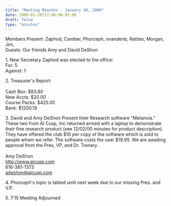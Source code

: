```yaml
---
title: "Meeting Minutes - January 20, 2000"
date: 2000-01-20T12:00:00-05:00
draft: false
type: "minutes"
---
```


<p>Members Present: Zaphod, Camber, Phorceph, ovandenb, Rattles, Morgan, Jim,<br>
Guests:  Our friends Amy and David DeShon </p><p>
1. New Secretary Zaphod was elected to the office:<br>
   For: 5<br>
   Against: 1</p><p>
2. Treasurer's Report:<br><br>
   Cash Box: $83.80<br>
   New Accts: $20.00<br>
   Course Packs: $425.00<br>
   Bank: $1200.19</p><p>
3. David and Amy DeShon Present their Research software "Metanoia."  These two from AI Cusp, Inc returned armed with a laptop to demonstrate
   their fine research product (see 12/02/00 minutes for product description). They have offered the club $10 per copy of the software which is sold
   to people whom we refer.  The software costs the user $19.95.  We are awaiting approval from the Pres, VP, and Dr. Trenary.<br><br>
   Amy DeShon<br>
   <a href="http://www.aicusp.com">http://www.aicusp.com</a><br>
   616-381-1373<br>
   <a href="mailto:adeshon@aicusp.com">adeshon@aicusp.com</a></p><p>
4. Phorceph's topic is tabled until next week due to our missing Pres. and V.P.</p><p>
5. 7:15 Meeting Adjourned</p>

